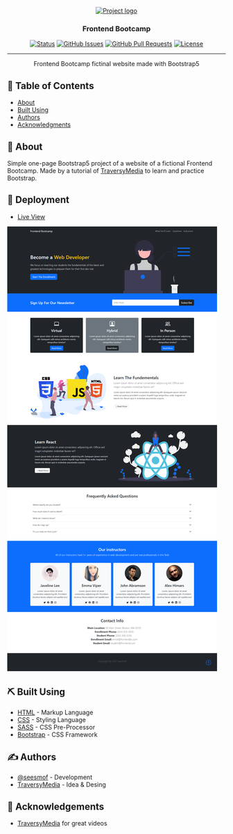 <p align="center">
  <a href="" rel="noopener">
 <img src="https://pbs.twimg.com/media/EROgu2QWkAcdUrv.png" alt="Project logo"></a>
</p>

<h3 align="center">Frontend Bootcamp</h3>

<div align="center">

[![Status](https://img.shields.io/badge/status-active-success.svg)]()
[![GitHub Issues](https://img.shields.io/github/issues/seesmof/The-Documentation-Compendium.svg)](https://github.com/seesmof/frontend-bootcamp/issues)
[![GitHub Pull Requests](https://img.shields.io/github/issues-pr/seesmof/The-Documentation-Compendium.svg)](https://github.com/seesmof/frontend-bootcamp/pulls)
[![License](https://img.shields.io/badge/license-MIT-blue.svg)](./LICENSE)

</div>

---

<p align="center"> Frontend Bootcamp fictinal website made with Bootstrap5
    <br>
</p>

## 📝 Table of Contents

- [About](#about)
- [Built Using](#built_using)
- [Authors](#authors)
- [Acknowledgments](#acknowledgement)

## 🧐 About <a name = "about"></a>

Simple one-page Bootstrap5 project of a website of a fictional Frontend Bootcamp. Made by a tutorial of [TraversyMedia](https://www.youtube.com/watch?v=4sosXZsdy-s) to learn and practice Bootstrap.

## 🚀 Deployment <a name = "deployment"></a>

- [Live View](https://seesmof.github.io/frontend-bootcamp/)

![Website Page](./img/Frontend-Bootcamp.png)

## ⛏️ Built Using <a name = "built_using"></a>

- [HTML](https://www.w3.org/html/) - Markup Language
- [CSS](https://www.w3schools.com/css/) - Styling Language
- [SASS](https://sass-lang.com/) - CSS Pre-Processor
- [Bootstrap](https://getbootstrap.com/) - CSS Framework

## ✍️ Authors <a name = "authors"></a>

- [@seesmof](https://github.com/seesmof) - Development
- [TraversyMedia](https://www.youtube.com/c/TraversyMedia) - Idea & Desing

## 🎉 Acknowledgements <a name = "acknowledgement"></a>

- [TraversyMedia](https://www.youtube.com/c/TraversyMedia) for great videos
